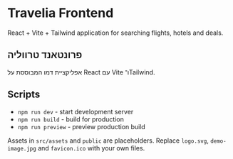 # Travelia Frontend

React + Vite + Tailwind application for searching flights, hotels and deals.

## פרונטאנד טרווליה

אפליקציית דמו המבוססת על React עם Vite ו־Tailwind.

## Scripts

- `npm run dev` - start development server
- `npm run build` - build for production
- `npm run preview` - preview production build

Assets in `src/assets` and `public` are placeholders. Replace `logo.svg`, `demo-image.jpg` and `favicon.ico` with your own files.
